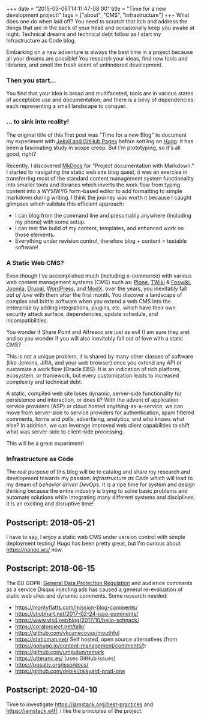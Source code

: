+++
date = "2015-03-06T14:11:47-08:00"
title = "Time for a new development project!"
tags = ["about", "CMS", "infrastructure"]
+++
What does one do when laid off? You need to scratch that itch and address the things
that are in the back of your head and occasionally keep you awake at night. Technical dreams
and technical debt follow as I start my Infrastructure as Code blog.
<!--more-->

Embarking on a new adventure is always the best time in a project because all your dreams
 are possible! You research your ideas, find new tools and libraries, and smell the fresh
 scent of unhindered development.

### Then you start...

You find that your idea is broad and multifaceted, tools are in various states of acceptable
 use and documentation, and there is a bevy of dependencies: each representing a small
 landscape to conquer.

### ... to sink into reality!

The original title of this first post was "Time for a new Blog" to document my experiment
 with [Jekyll and GitHub Pages](http://jekyllrb.com/docs/github-pages/) before settling on
 [Hugo](http://gohugo.io/overview/introduction/): it has been a fascinating study in scope creep.
But I'm prototyping, so it's all good, right?

Recently, I discovered [MkDocs](http://www.mkdocs.org/) for "Project documentation with Markdown."
 I started to navigating the static web site blog quest, it was an
 exercise in transferring most of the standard content management system functionality into
 smaller tools and libraries which inverts the work flow from typing content into a WYSIWYG
 form-based editor to add formatting to simple markdown during writing.
 I think the journey was worth it because I caught glimpses which validate this efficient approach:

- I can blog from the command line and presumably anywhere (including my phone) with some setup.
- I can test the build of my content, templates, and enhanced work on those elements.
- Everything under revision control, therefore blog + content = testable software!

### A Static Web CMS?

Even though I've accomplished much (including e-commerce) with various web content management systems
(CMS) such as:
 [Plone](http://plone.org/),
 [TWiki](http://twiki.org/) & [Foswiki](http://foswiki.org/),
 [Joomla](http://www.joomla.org/),
 [Drupal](http://drupal.org),
 [WordPress](http://wordpress.org),
 and [ModX](http://modx.com).
over the years, you inevitably fall *out of love* with them after the first month. You discover a
landscape of complex and brittle software when you extend a web CMS into the enterprise by adding
integrations, plugins, etc. which have their own security attack surface, dependencies, update schedule,
and incompatibilities.

You wonder if Share Point and Alfresco are just as evil (I am sure they are) and
so you wonder if you will also inevitably fall out of love with a static CMS?

This is not a unique problem, it is shared by many other classes of software (like Jenkins, JIRA,
and your web browser) once you extend any API or customize a work flow (Oracle EBS). It is
an indication of rich platform, ecosystem, or framework, but every customization leads to
increased complexity and technical debt.

A static, compiled web site loses dynamic, server-side functionality for persistence and
interaction, or does it? With the advent of application service providers (ASP) or cloud hosted
anything-as-a-service, we can move from server-side to service providers for authentication, spam filtered
comments, forms and polls, advertising, analytics, and who knows what else?
In addition, we can leverage improved web client capabilities to shift what was server-side to client-side processing.

This will be a great experiment!

### Infrastructure as Code

The real purpose of this blog will be to catalog and share my research and development towards my passion:
*Infrastructure as Code* which will lead to my dream of *behavior driven DevOps.*
 It is a ripe time for system and design thinking because the entire industry
 is trying to solve basic problems and automate solutions while integrating many
 different systems and disciplines. It is an exciting and disruptive time!

## Postscript: 2018-05-21 ##

I have to say, I enjoy a static web CMS under version control with simple deployment testing!
Hugo has been pretty great, but I'm curious about https://nanoc.ws/ now.

## Postscript: 2018-06-15 ##

The EU GDPR: [General Data Protection Regulation](https://www.eugdpr.org/) and
 audience comments as a service Disqus injecting ads has caused a general
 re-evaluation of static web sites and dynamic comments. Some research needed:

- https://montyflatts.com/mission-blog-comments/
- https://stiobhart.net/2017-02-24-isso-comments/
- https://www.vis4.net/blog/2017/10/hello-schnack/
- https://coralproject.net/talk/
- https://github.com/vkuznecovas/mouthful
- https://staticman.net/
Self hosted, open source alternatives (from https://gohugo.io/content-management/comments/):
- https://github.com/umputun/remark
- https://utteranc.es/ (uses GitHub issues)
- https://posativ.org/isso/docs/
- https://github.com/debiki/talkyard-prod-one

## Postscript: 2020-04-10 ##

Time to investigate https://jamstack.org/best-practices and https://jamstack.wtf/, I like the principles of the project.
